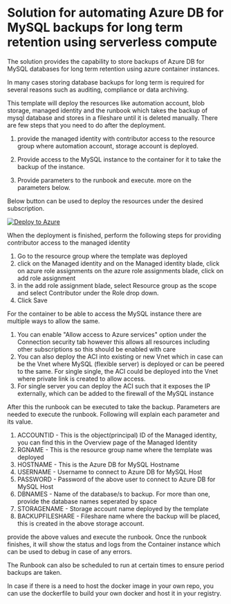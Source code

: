 # Solution for automating Azure DB for MySQL backups for long term retention using serverless compute

The solution provides the capability to store backups of Azure DB for MySQL databases for long term retention using azure container instances.

In many cases storing database backups for long term is required for several reasons such as auditing, compliance or data archiving.

This template will deploy the resources like automation account, blob storage, managed identity and the runbook which takes the backup of mysql database and stores in a fileshare until it is deleted manually. There are few steps that you need to do after the deployment.

1. provide the managed identity with contributor access to the resource group where automation account, storage account is deployed.

2. Provide access to the MySQL instance to the container for it to take the backup of the instance.

3. Provide parameters to the runbook and execute. more on the parameters below.

Below button can be used to deploy the resources under the desired subscription.

[![Deploy to Azure](https://aka.ms/deploytoazurebutton)](https://portal.azure.com/#create/Microsoft.Template/uri/https%3A%2F%2Fraw.githubusercontent.com%2FNaginder%2Fmysqlltr%2Fmain%2Ftemplate%2Ftemplate.json)

When the deployment is finished, perform the following steps for providing contributor access to the managed identity
1. Go to the resource group where the template was deployed
2. click on the Managed identity and on the Managed identity blade, click on azure role assignments
on the azure role assignments blade, click on add role assignment
3. in the add role assignment blade, select Resource group as the scope and select Contributor under the Role drop down.
4. Click Save

For the container to be able to access the MySQL instance there are multiple ways to allow the same.

1. You can enable "Allow access to Azure services" option under the Connection security tab however this allows all resources including other subscriptions so this should be enabled with care
2. You can also deploy the ACI into existing or new Vnet which in case can be the Vnet where MySQL (flexible server) is deployed or can be peered to the same. For single single, the ACI could be deployed into the Vnet where private link is created to allow access.
3. For single server you can deploy the ACI such that it exposes the IP externally, which can be added to the firewall of the MySQL instance 
 
After this the runbook can be executed to take the backup. Parameters are needed to execute the runbook. Following will explain each parameter and its value.

1. ACCOUNTID - This is the object(principal) ID of the Managed identity, you can find this in the Overview page of the Managed Identity
2. RGNAME - This is the resource group name where the template was deployed
3. HOSTNAME - This is the Azure DB for MySQL Hostname
4. USERNAME - Username to connect to Azure DB for MySQL Host
5. PASSWORD - Password of the above user to connect to Azure DB for MySQL Host
6. DBNAMES - Name of the database/s to backup. For more than one, provide the database names seperated by space
7. STORAGENAME - Storage account name deployed by the template
8. BACKUPFILESHARE - Fileshare name where the backup will be placed, this is created in the above storage account.

provide the above values and execute the runbook. Once the runbook finishes, it will show the status and logs from the Container instance which can be used to debug in case of any errors.

The Runbook can also be scheduled to run at certain times to ensure period backups are taken.

In case if there is a need to host the docker image in your own repo, you can use the dockerfile to build your own docker and host it in your registry.